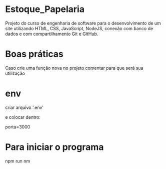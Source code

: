# Estoque_Papelaria

Projeto do curso de engenharia de software para o desenvolvimento de um site utilizando HTML, CSS, JavaScript, NodeJS, conexão com banco de dados e com compartilhamento Git e GitHub.

# Boas práticas

Caso crie uma função nova no projeto comentar para que será sua utilização 
# env

criar arquivo '.env'

e colocar dentro:

porta=3000

# Para iniciar o programa 

npm run nm